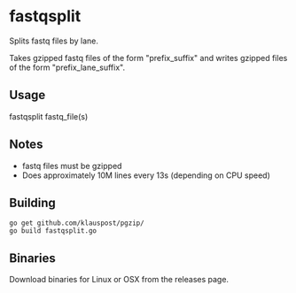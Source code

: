# fastqsplit

Splits fastq files by lane.

Takes gzipped fastq files of the form "prefix_suffix" and writes gzipped files of the form "prefix_lane_suffix".

## Usage

fastqsplit fastq_file(s)

## Notes

* fastq files must be gzipped
* Does approximately 10M lines every 13s (depending on CPU speed)

## Building
```
go get github.com/klauspost/pgzip/
go build fastqsplit.go
```

## Binaries
Download binaries for Linux or OSX from the releases page.

